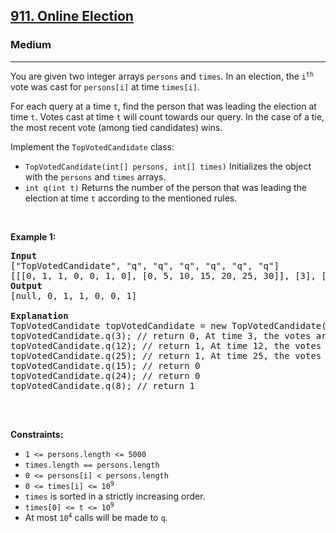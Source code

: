 <h2><a href="https://leetcode.com/problems/online-election/">911. Online Election</a></h2><h3>Medium</h3><hr><div><p>You are given two integer arrays <code style="">persons</code> and <code style="">times</code>. In an election, the <code style="">i<sup>th</sup></code> vote was cast for <code style="">persons[i]</code> at time <code style="">times[i]</code>.</p>

<p>For each query at a time <code style="">t</code>, find the person that was leading the election at time <code style="">t</code>. Votes cast at time <code style="">t</code> will count towards our query. In the case of a tie, the most recent vote (among tied candidates) wins.</p>

<p>Implement the <code style="">TopVotedCandidate</code> class:</p>

<ul>
	<li><code style="">TopVotedCandidate(int[] persons, int[] times)</code> Initializes the object with the <code style="">persons</code> and <code style="">times</code> arrays.</li>
	<li><code style="">int q(int t)</code> Returns the number of the person that was leading the election at time <code style="">t</code> according to the mentioned rules.</li>
</ul>

<p>&nbsp;</p>
<p><strong>Example 1:</strong></p>

<pre style=""><strong>Input</strong>
["TopVotedCandidate", "q", "q", "q", "q", "q", "q"]
[[[0, 1, 1, 0, 0, 1, 0], [0, 5, 10, 15, 20, 25, 30]], [3], [12], [25], [15], [24], [8]]
<strong>Output</strong>
[null, 0, 1, 1, 0, 0, 1]

<strong>Explanation</strong>
TopVotedCandidate topVotedCandidate = new TopVotedCandidate([0, 1, 1, 0, 0, 1, 0], [0, 5, 10, 15, 20, 25, 30]);
topVotedCandidate.q(3); // return 0, At time 3, the votes are [0], and 0 is leading.
topVotedCandidate.q(12); // return 1, At time 12, the votes are [0,1,1], and 1 is leading.
topVotedCandidate.q(25); // return 1, At time 25, the votes are [0,1,1,0,0,1], and 1 is leading (as ties go to the most recent vote.)
topVotedCandidate.q(15); // return 0
topVotedCandidate.q(24); // return 0
topVotedCandidate.q(8); // return 1

</pre>

<p>&nbsp;</p>
<p><strong>Constraints:</strong></p>

<ul>
	<li><code style="">1 &lt;= persons.length &lt;= 5000</code></li>
	<li><code style="">times.length == persons.length</code></li>
	<li><code style="">0 &lt;= persons[i] &lt; persons.length</code></li>
	<li><code style="">0 &lt;= times[i] &lt;= 10<sup>9</sup></code></li>
	<li><code style="">times</code> is sorted in a strictly increasing order.</li>
	<li><code style="">times[0] &lt;= t &lt;= 10<sup>9</sup></code></li>
	<li>At most <code style="">10<sup>4</sup></code> calls will be made to <code style="">q</code>.</li>
</ul>
</div>